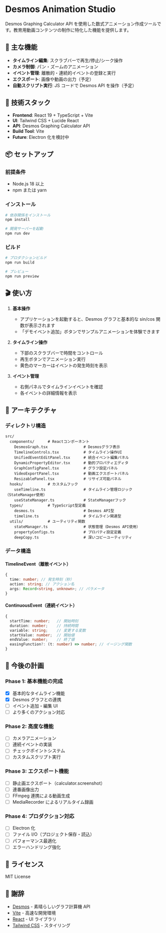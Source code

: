 # Desmos Animation Studio

Desmos Graphing Calculator API を使用した数式アニメーション作成ツールです。教育用動画コンテンツの制作に特化した機能を提供します。

## 🎯 主な機能

- **タイムライン編集**: スクラブバーで再生/停止/シーク操作
- **カメラ制御**: パン・ズームのアニメーション
- **イベント管理**: 離散的・連続的イベントの登録と実行
- **エクスポート**: 画像や動画の出力（予定）
- **自動スクリプト実行**: JS コードで Desmos API を操作（予定）

## 🚀 技術スタック

- **Frontend**: React 19 + TypeScript + Vite
- **UI**: Tailwind CSS + Lucide React
- **API**: Desmos Graphing Calculator API
- **Build Tool**: Vite
- **Future**: Electron 化を検討中

## 📦 セットアップ

### 前提条件

- Node.js 18 以上
- npm または yarn

### インストール

```bash
# 依存関係をインストール
npm install

# 開発サーバーを起動
npm run dev
```

### ビルド

```bash
# プロダクションビルド
npm run build

# プレビュー
npm run preview
```

## 🎬 使い方

1. **基本操作**

   - アプリケーションを起動すると、Desmos グラフと基本的な sin/cos 関数が表示されます
   - 「デモイベント追加」ボタンでサンプルアニメーションを体験できます

2. **タイムライン操作**

   - 下部のスクラブバーで時間をコントロール
   - 再生ボタンでアニメーション実行
   - 黄色のマーカーはイベントの発生時刻を表示

3. **イベント管理**
   - 右側パネルでタイムラインイベントを確認
   - 各イベントの詳細情報を表示

## 🎨 アーキテクチャ

### ディレクトリ構造

```
src/
  components/      # Reactコンポーネント
    DesmosGraph.tsx                # Desmosグラフ表示
    TimelineControls.tsx           # タイムライン操作UI
    UnifiedEventEditPanel.tsx      # 統合イベント編集パネル
    DynamicPropertyEditor.tsx      # 動的プロパティエディタ
    GraphConfigPanel.tsx           # グラフ設定パネル
    VideoExportPanel.tsx           # 動画エクスポートパネル
    ResizablePanel.tsx             # リサイズ可能パネル
  hooks/           # カスタムフック
    useTimeline.ts                 # タイムライン管理ロジック（StateManager使用）
    useStateManager.ts             # StateManagerフック
  types/           # TypeScript型定義
    desmos.ts                      # Desmos API型
    timeline.ts                    # タイムライン関連型
  utils/           # ユーティリティ関数
    stateManager.ts                # 状態管理（Desmos API使用）
    propertyConfigs.ts             # プロパティ設定定義
    deepCopy.ts                    # 深いコピーユーティリティ
```

### データ構造

#### TimelineEvent（離散イベント）

```typescript
{
  time: number; // 発生時刻（秒）
  action: string; // アクション名
  args: Record<string, unknown>; // パラメータ
}
```

#### ContinuousEvent（連続イベント）

```typescript
{
  startTime: number;   // 開始時刻
  duration: number;    // 持続時間
  variable: string;    // 変更する変数
  startValue: number;  // 開始値
  endValue: number;    // 終了値
  easingFunction?: (t: number) => number; // イージング関数
}
```

## 🔮 今後の計画

### Phase 1: 基本機能の完成

- [x] 基本的なタイムライン機能
- [x] Desmos グラフとの連携
- [ ] イベント追加・編集 UI
- [ ] より多くのアクション対応

### Phase 2: 高度な機能

- [ ] カメラアニメーション
- [ ] 連続イベントの実装
- [ ] チェックポイントシステム
- [ ] カスタムスクリプト実行

### Phase 3: エクスポート機能

- [ ] 静止画エクスポート（calculator.screenshot）
- [ ] 連番画像出力
- [ ] FFmpeg 連携による動画生成
- [ ] MediaRecorder によるリアルタイム録画

### Phase 4: プロダクション対応

- [ ] Electron 化
- [ ] ファイル I/O（プロジェクト保存・読込）
- [ ] パフォーマンス最適化
- [ ] エラーハンドリング強化

## 📄 ライセンス

MIT License

## 🙏 謝辞

- [Desmos](https://www.desmos.com/) - 素晴らしいグラフ計算機 API
- [Vite](https://vitejs.dev/) - 高速な開発環境
- [React](https://reactjs.org/) - UI ライブラリ
- [Tailwind CSS](https://tailwindcss.com/) - スタイリング
